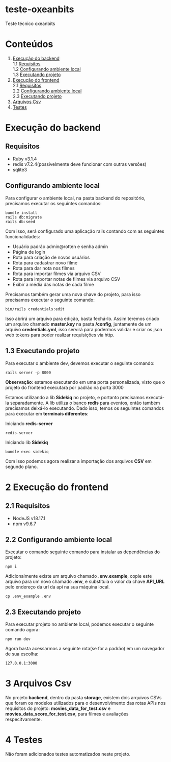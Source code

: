 # teste-oxeanbits

Teste técnico oxeanbits

# Conteúdos

1. [Execução do backend](#Execução-do-backend)<br>
   1.1 [Requisitos](##Requisitos)<br>
   1.2 [Configurando ambiente local](##Configurando-ambiente-local)<br>
   1.3 [Executando projeto](##Executando-projeto)<br>
2. [Execução do frontend](#Execução-do-frontend)<br>
   2.1 [Requisitos](##Requisitos)<br>
   2.2 [Configurando ambiente local](##Configurando-ambiente-local)<br>
   2.3 [Executando projeto](##Executando-projeto)<br>
3. [Arquivos Csv](#Arquivos-Csv)<br>
4. [Testes](#Testes)<br>

# Execução do backend

## Requisitos

- Ruby v3.1.4
- redis v7.2.4(possivelmente deve funcionar com outras versões)
- sqlite3

## Configurando ambiente local

Para configurar o ambiente local, na pasta backend do repositório, precisamos executar os seguintes comandos:

```console
bundle install
rails db:migrate
rails db:seed
```

Com isso, será configurado uma aplicação rails contando com as seguintes funcionalidades:

- Usuário padrão admin@rotten e senha admin
- Página de login
- Rota para criação de novos usuários
- Rota para cadastrar novo filme
- Rota para dar nota nos filmes
- Rota para importar filmes via arquivo CSV
- Rota para importar notas de filmes via arquivo CSV
- Exibir a média das notas de cada filme

Precisamos também gerar uma nova chave do projeto, para isso precisamos executar o seguinte comando:

```console
bin/rails credentials:edit
```

Isso abrirá um arquivo para edição, basta fechá-lo. Assim teremos criado um arquivo chamado **master.key** na pasta **/config**, juntamente de um arquivo **credentials.yml**, isso servirá para podermos validar e criar os json web tokens para poder realizar requisições via http.

## 1.3 Executando projeto

Para executar o ambiente dev, devemos executar o seguinte comando:

```console
rails server -p 8000
```

**Observação**: estamos executando em uma porta personalizada, visto que o projeto do frontend executará por padrão na porta 3000

Estamos utilizando a lib **Sidekiq** no projeto, e portanto precisamos executá-la separadamente. A lib utiliza o banco **redis** para eventos, então também precisamos deixá-lo executando. Dado isso, temos os seguintes comandos para executar em **terminais diferentes**:

Iniciando **redis-server**

```console
redis-server
```

Iniciando lib **Sidekiq**

```console
bundle exec sidekiq
```

Com isso podemos agora realizar a importação dos arquivos **CSV** em segundo plano.

# 2 Execução do frontend

## 2.1 Requisitos

- NodeJS v18.17.1
- npm v9.6.7

## 2.2 Configurando ambiente local

Executar o comando seguinte comando para instalar as dependências do projeto:

```console
npm i
```

Adicionalmente existe um arquivo chamado **.env.example**, copie este arquivo para um novo chamado **.env**, e substituia o valor da chave **API_URL** pelo endereço da url da api na sua máquina local.

```console
cp .env_example .env
```

## 2.3 Executando projeto

Para executar projeto no ambiente local, podemos executar o seguinte comando agora:

```console
npm run dev
```

Agora basta acessarmos a seguinte rota(se for a padrão) em um navegador de sua escolha:

`127.0.0.1:3000`

# 3 Arquivos Csv

No projeto **backend**, dentro da pasta **storage**, existem dois arquivos CSVs que foram os modelos utilizados para o desenvolvimento das rotas APIs nos requisitos do projeto: **movies_data_for_test.csv** e **movies_data_score_for_test.csv**, para filmes e avaliações respecitvamente.

# 4 Testes

Não foram adicionados testes automatizados neste projeto.
